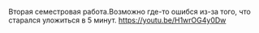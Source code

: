 Вторая семестровая работа.Возможно где-то ошибся из-за того, что старался уложиться в 5 минут.
https://youtu.be/H1wrOG4y0Dw
